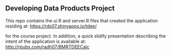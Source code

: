 ## Developing Data Products Project

This repo contains the ui.R and server.R files that created the application residing at:
https://rds07.shinyapps.io/tdee/

for the course project. In addition, a quick slidify presentation describing the intent of the application is available at:
http://rpubs.com/radh07/BMRTDEECalc
